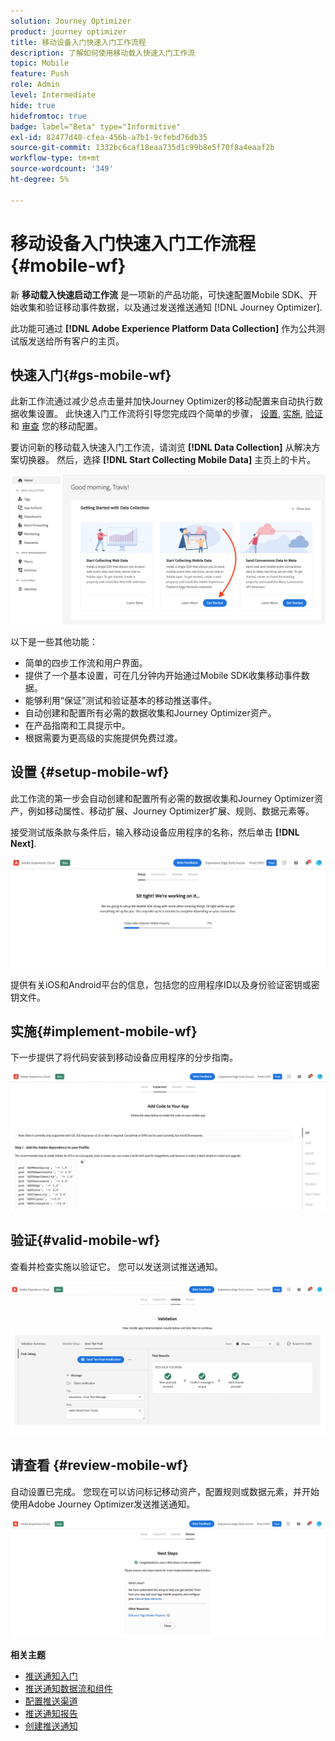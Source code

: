 ```yaml
---
solution: Journey Optimizer
product: journey optimizer
title: 移动设备入门快速入门工作流程
description: 了解如何使用移动载入快速入门工作流
topic: Mobile
feature: Push
role: Admin
level: Intermediate
hide: true
hidefromtoc: true
badge: label="Beta" type="Informitive"
exl-id: 82477d40-cfea-456b-a7b1-9cfebd76db35
source-git-commit: 1332bc6caf18eaa735d1c99b8e5f70f8a4eaaf2b
workflow-type: tm+mt
source-wordcount: '349'
ht-degree: 5%

---
```


# 移动设备入门快速入门工作流程 {#mobile-wf}

新 **移动载入快速启动工作流** 是一项新的产品功能，可快速配置Mobile SDK、开始收集和验证移动事件数据，以及通过发送推送通知 [!DNL Journey Optimizer].

此功能可通过 **[!DNL Adobe Experience Platform Data Collection]** 作为公共测试版发送给所有客户的主页。

## 快速入门{#gs-mobile-wf}

此新工作流通过减少总点击量并加快Journey Optimizer的移动配置来自动执行数据收集设置。 此快速入门工作流将引导您完成四个简单的步骤， [设置](##setup-mobile-wf), [实施](#implement-mobile-wf), [验证](#valid-mobile-wf)和 [审查](#review-mobile-wf) 您的移动配置。

要访问新的移动载入快速入门工作流，请浏览 **[!DNL Data Collection]** 从解决方案切换器。 然后，选择 **[!DNL Start Collecting Mobile Data]** 主页上的卡片。

![](assets/mobile-wf-home.png)

以下是一些其他功能：

* 简单的四步工作流和用户界面。
* 提供了一个基本设置，可在几分钟内开始通过Mobile SDK收集移动事件数据。
* 能够利用“保证”测试和验证基本的移动推送事件。
* 自动创建和配置所有必需的数据收集和Journey Optimizer资产。
* 在产品指南和工具提示中。
* 根据需要为更高级的实施提供免费过渡。

## 设置 {#setup-mobile-wf}

此工作流的第一步会自动创建和配置所有必需的数据收集和Journey Optimizer资产，例如移动属性、移动扩展、Journey Optimizer扩展、规则、数据元素等。

接受测试版条款与条件后，输入移动设备应用程序的名称，然后单击 **[!DNL Next]**.

![](assets/mobile-wf-setup.png)

提供有关iOS和Android平台的信息，包括您的应用程序ID以及身份验证密钥或密钥文件。

## 实施{#implement-mobile-wf}

下一步提供了将代码安装到移动设备应用程序的分步指南。

![](assets/mobile-wf-add-code.png)


## 验证{#valid-mobile-wf}

查看并检查实施以验证它。 您可以发送测试推送通知。

![](assets/mobile-wf-valid.png)


## 请查看 {#review-mobile-wf}

自动设置已完成。 您现在可以访问标记移动资产，配置规则或数据元素，并开始使用Adobe Journey Optimizer发送推送通知。

![](assets/mobile-wf-done.png)


**相关主题**

* [推送通知入门](get-started-push.md)
* [推送通知数据流和组件](push-gs.md)
* [配置推送渠道](push-configuration.md)
* [推送通知报告](../reports/journey-global-report.md#push-global)
* [创建推送通知](create-push.md)
